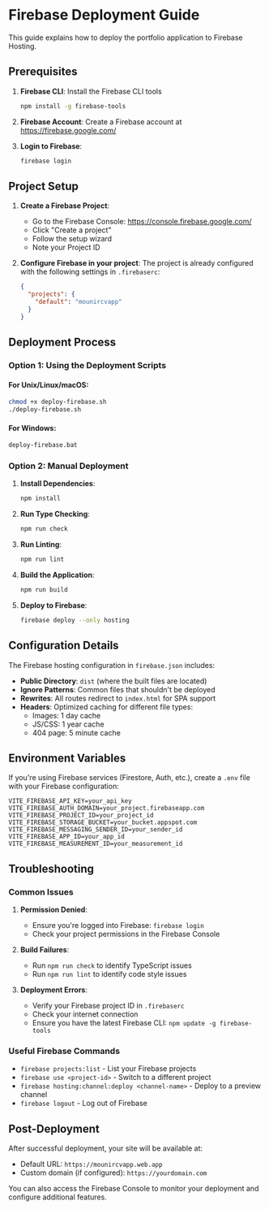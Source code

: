 # Firebase Deployment Guide

This guide explains how to deploy the portfolio application to Firebase Hosting.

## Prerequisites

1. **Firebase CLI**: Install the Firebase CLI tools
   ```bash
   npm install -g firebase-tools
   ```

2. **Firebase Account**: Create a Firebase account at https://firebase.google.com/

3. **Login to Firebase**:
   ```bash
   firebase login
   ```

## Project Setup

1. **Create a Firebase Project**:
   - Go to the Firebase Console: https://console.firebase.google.com/
   - Click "Create a project"
   - Follow the setup wizard
   - Note your Project ID

2. **Configure Firebase in your project**:
   The project is already configured with the following settings in `.firebaserc`:
   ```json
   {
     "projects": {
       "default": "mounircvapp"
     }
   }
   ```

## Deployment Process

### Option 1: Using the Deployment Scripts

#### For Unix/Linux/macOS:
```bash
chmod +x deploy-firebase.sh
./deploy-firebase.sh
```

#### For Windows:
```cmd
deploy-firebase.bat
```

### Option 2: Manual Deployment

1. **Install Dependencies**:
   ```bash
   npm install
   ```

2. **Run Type Checking**:
   ```bash
   npm run check
   ```

3. **Run Linting**:
   ```bash
   npm run lint
   ```

4. **Build the Application**:
   ```bash
   npm run build
   ```

5. **Deploy to Firebase**:
   ```bash
   firebase deploy --only hosting
   ```

## Configuration Details

The Firebase hosting configuration in `firebase.json` includes:

- **Public Directory**: `dist` (where the built files are located)
- **Ignore Patterns**: Common files that shouldn't be deployed
- **Rewrites**: All routes redirect to `index.html` for SPA support
- **Headers**: Optimized caching for different file types:
  - Images: 1 day cache
  - JS/CSS: 1 year cache
  - 404 page: 5 minute cache

## Environment Variables

If you're using Firebase services (Firestore, Auth, etc.), create a `.env` file with your Firebase configuration:

```env
VITE_FIREBASE_API_KEY=your_api_key
VITE_FIREBASE_AUTH_DOMAIN=your_project.firebaseapp.com
VITE_FIREBASE_PROJECT_ID=your_project_id
VITE_FIREBASE_STORAGE_BUCKET=your_bucket.appspot.com
VITE_FIREBASE_MESSAGING_SENDER_ID=your_sender_id
VITE_FIREBASE_APP_ID=your_app_id
VITE_FIREBASE_MEASUREMENT_ID=your_measurement_id
```

## Troubleshooting

### Common Issues

1. **Permission Denied**:
   - Ensure you're logged into Firebase: `firebase login`
   - Check your project permissions in the Firebase Console

2. **Build Failures**:
   - Run `npm run check` to identify TypeScript issues
   - Run `npm run lint` to identify code style issues

3. **Deployment Errors**:
   - Verify your Firebase project ID in `.firebaserc`
   - Check your internet connection
   - Ensure you have the latest Firebase CLI: `npm update -g firebase-tools`

### Useful Firebase Commands

- `firebase projects:list` - List your Firebase projects
- `firebase use <project-id>` - Switch to a different project
- `firebase hosting:channel:deploy <channel-name>` - Deploy to a preview channel
- `firebase logout` - Log out of Firebase

## Post-Deployment

After successful deployment, your site will be available at:
- Default URL: `https://mounircvapp.web.app`
- Custom domain (if configured): `https://yourdomain.com`

You can also access the Firebase Console to monitor your deployment and configure additional features.